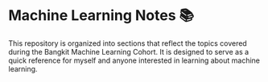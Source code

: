 # Machine Learning Notes 📚

This repository is organized into sections that reflect the topics covered during the Bangkit Machine Learning Cohort. It is designed to serve as a quick reference for myself and anyone interested in learning about machine learning.

